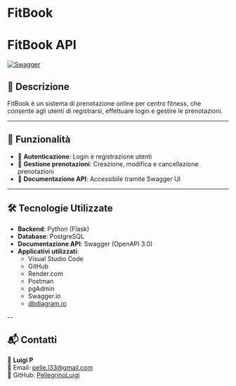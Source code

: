 # FitBook

# FitBook API
[![Swagger](https://img.shields.io/badge/docs-Swagger-blue)](https://pellegrinoluigi.github.io/FitBook)


## 📌 Descrizione
FitBook è un sistema di prenotazione online per centro fitness, che consente agli utenti di registrarsi, effettuare login e gestire le prenotazioni.

---

## 🚀 Funzionalità
- 🔑 **Autenticazione**: Login e registrazione utenti
- 📅 **Gestione prenotazioni**: Creazione, modifica e cancellazione prenotazioni
- 📄 **Documentazione API**: Accessibile tramite Swagger UI

---

## 🛠️ Tecnologie Utilizzate
- **Backend**: Python (Flask)
- **Database**: PostgreSQL 
- **Documentazione API**: Swagger (OpenAPI 3.0)
- **Applicativi utilizzati**:
  - Visual Studio Code
  - GitHub
  - Render.com
  - Postman
  - pgAdmin
  - Swagger.io
  - [dbdiagram.io](https://dbdiagram.io/d/FitBook-Diagram-6798b7b5263d6cf9a046ced8)

--
## 📬 Contatti
👤 **Luigi P**  
📧 Email: [pelle.l33@gmail.com](mailto:pelle.l33@gmail.com)  
🔗 GitHub: [PellegrinoLuigi](https://github.com/PellegrinoLuigi)

